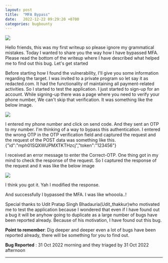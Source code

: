```yaml
---
layout: post
title:  "MFA Bypass"
date:   2022-12-22 09:29:20 +0700
categories: bugbounty
---
```


<img src="https://cdn-images-1.medium.com/max/1600/1*zu7qmgwwQ_SctNTJ0B6opA.jpeg">
<p>
Hello friends, this was my first writeup so please ignore my grammatical mistakes. Today I wanted to share you the way how I have bypassed MFA. Please read the bottom of the writeup where I have described what helped me to find out this bug. Let's get started
<p>
Before starting how I found the vulnerability, I'll give you some information regarding the target. I was invited to a private program so let say it as redacted.com. It had the functionality of maintaining all payment-related activities. So I started to test the application. I just started to sign-up for an account. While signing-up there was a page where you need to verify your phone number, We can't skip that verification. It was something like the below image.
<p>
<img src="https://cdn-images-1.medium.com/max/1600/1*ZQSemrgJfn3nXBApZw498Q.png">
<p>
I entered my phone number and click on send code. And they sent an OTP to my number. I'm thinking of a way to bypass this authentication. I entered the wrong OTP in the OTP verification field and captured the request and the request of the POST data was something like this.{"id":"mph01SQXWUPMXTKTHzcj","token":"123456"}
<p>
I received an error message to enter the Correct-OTP. One thing got in my mind to check the response of the request. So I captured the response of the request and it was like the below image
<p>
<img src="https://cdn-images-1.medium.com/max/1600/1*_p6FP_ZGH7w_ks-OXoHWgA.png">
<p>
I think you got it. Yah I modified the response.
<p>
And successfully I bypassed the MFA. I was like whooola..!
<p>
Special thanks to Udit Pratap Singh Bhadauria(Udit_thakkur)who motivated me to test the application because I wondered that even if I have found out a bug it will be anyhow going to duplicate as a large number of bugs have been reported already. Because of his motivation, I have found out this bug.
<p>
<b>Point to remember</b>: Dig deeper and deeper even a lot of bugs have been reported already, there will be something for you to find out.
<p>
<b>Bug Reported</b> : 31 Oct 2022 morning and they triaged by 31 Oct 2022 afternoon
<hr>
